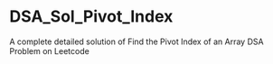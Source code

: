 # DSA_Sol_Pivot_Index
A complete detailed solution of Find the Pivot Index of an Array DSA Problem on Leetcode
